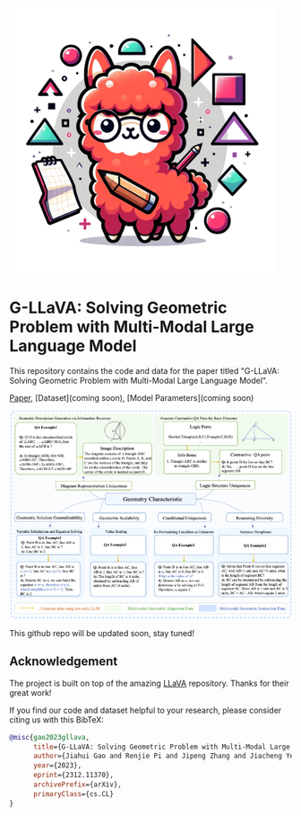 ![ex1](src/logo.png)
# G-LLaVA: Solving Geometric Problem with Multi-Modal Large Language Model

This repository contains the code and data for the paper titled "G-LLaVA: Solving Geometric Problem with Multi-Modal Large
Language Model".

[Paper](https://arxiv.org/pdf/2312.11370.pdf), [Dataset](coming soon), [Model Parameters](coming soon)


![ex1](src/geollava_mainfigure.png)

This github repo will be updated soon, stay tuned!

## Acknowledgement
The project is built on top of the amazing [LLaVA](https://github.com/haotian-liu/LLaVA) repository. Thanks for their great work!


If you find our code and dataset helpful to your research, please consider citing us with this BibTeX:
```bibtex
@misc{gao2023gllava,
      title={G-LLaVA: Solving Geometric Problem with Multi-Modal Large Language Model}, 
      author={Jiahui Gao and Renjie Pi and Jipeng Zhang and Jiacheng Ye and Wanjun Zhong and Yufei Wang and Lanqing Hong and Jianhua Han and Hang Xu and Zhenguo Li and Lingpeng Kong},
      year={2023},
      eprint={2312.11370},
      archivePrefix={arXiv},
      primaryClass={cs.CL}
}
```